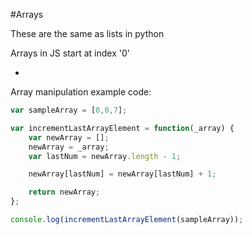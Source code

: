 #Arrays

These are the same as lists in python

Arrays in JS start at index '0'

-

Array manipulation example code:

```JavaScript
var sampleArray = [0,0,7];

var incrementLastArrayElement = function(_array) {
    var newArray = [];
    newArray = _array;
    var lastNum = newArray.length - 1;

    newArray[lastNum] = newArray[lastNum] + 1;

    return newArray;
};

console.log(incrementLastArrayElement(sampleArray));
```
